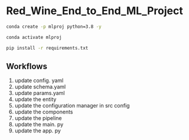 # Red_Wine_End_to_End_ML_Project

``` bash
conda create -p mlproj python=3.8 -y
```

```bash
conda activate mlproj
```

```bash
pip install -r requirements.txt
```
## Workflows
1. update config. yaml
2. update schema.yaml
3. update params.yaml
4. update the entity
5. update the configuration manager in src config
6. update the components
7. update the pipeline
8. update the main. py
9. update the app. py
